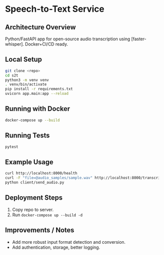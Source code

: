 # Speech-to-Text Service

## Architecture Overview
Python/FastAPI app for open-source audio transcription using [faster-whisper]. Docker+CI/CD ready.

## Local Setup

```bash
git clone <repo>
cd s2t
python3 -m venv venv
. venv/bin/activate
pip install -r requirements.txt
uvicorn app.main:app --reload
```

## Running with Docker

```bash
docker-compose up --build
```

## Running Tests

```bash
pytest
```

## Example Usage

```bash
curl http://localhost:8000/health
curl -F "file=@audio_samples/sample.wav" http://localhost:8000/transcribe
python client/send_audio.py
```

## Deployment Steps

1. Copy repo to server.
2. Run `docker-compose up --build -d`

## Improvements / Notes

- Add more robust input format detection and conversion.
- Add authentication, storage, better logging.
